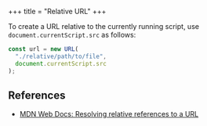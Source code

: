 +++
title = "Relative URL"
+++

To create a URL relative to the currently running script, use `document.currentScript.src` as follows:

```javascript
const url = new URL(
  "./relative/path/to/file",
  document.currentScript.src
);
```

## References

- [MDN Web Docs: Resolving relative references to a URL](https://developer.mozilla.org/en-US/docs/Web/API/URL_API/Resolving_relative_references)
